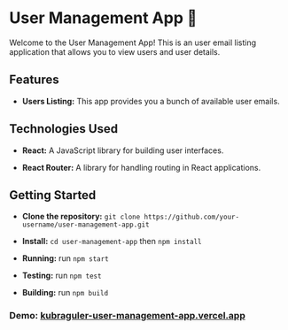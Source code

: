# User Management App 📝

Welcome to the User Management App! This is an user email listing application that allows you to view users and user details.

## Features

- **Users Listing:** This app provides you a bunch of available user emails.

## Technologies Used

- **React:** A JavaScript library for building user interfaces.

- **React Router:** A library for handling routing in React applications.

## Getting Started

- **Clone the repository:** `git clone https://github.com/your-username/user-management-app.git`

- **Install:** `cd user-management-app` then `npm install`

- **Running:** run `npm start`

- **Testing:** run `npm test`

- **Building:** run `npm build`

### Demo: [kubraguler-user-management-app.vercel.app](https://user-management-app-kubraguler.vercel.app/)
